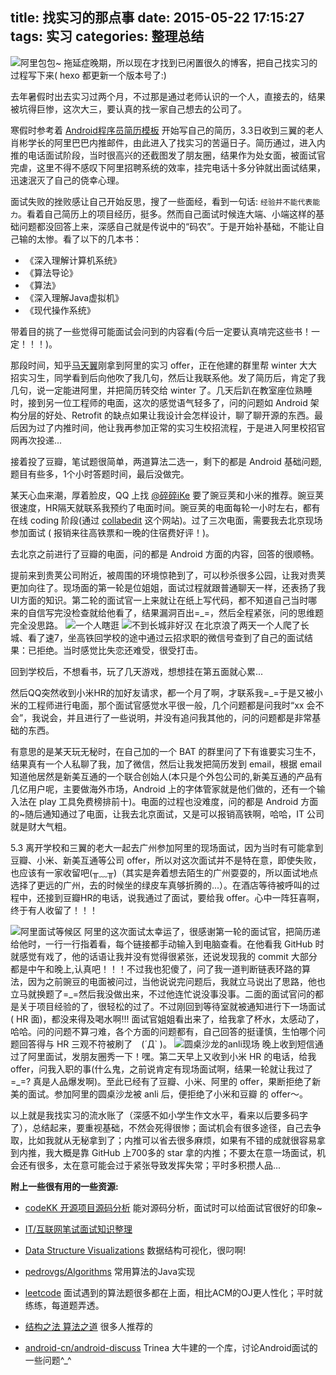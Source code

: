 title: 找实习的那点事
date: 2015-05-22 17:15:27
tags: 实习
categories: 整理总结
---

![阿里包包~](http://7u2rtn.com1.z0.glb.clouddn.com/IMG20150507154554.jpg)
  拖延症晚期，所以现在才找到已闲置很久的博客，把自己找实习的过程写下来( hexo 都更新一个版本号了:)
<!--more-->
  去年暑假时出去实习过两个月，不过那是通过老师认识的一个人，直接去的，结果被坑得巨惨，这次大三，要认真的找一家自己想去的公司了。
  
寒假时参考着 [Android程序员简历模板](https://github.com/geekcompany/ResumeSample/blob/master/android.md) 开始写自己的简历，3.3日收到三翼的老人肖彬学长的阿里巴巴内推邮件，由此进入了找实习的苦逼日子。简历通过，进入内推的电话面试阶段，当时很高兴的还截图发了朋友圈，结果作为处女面，被面试官完虐，这里不得不感叹下阿里招聘系统的效率，挂完电话十多分钟就出面试结果，迅速泯灭了自己的侥幸心理。
  
  面试失败的挫败感让自己开始反思，搜了一些面经，看到一句话: `经验并不能代表能力`。看着自己简历上的项目经历，挺多。然而自己面试时候连大端、小端这样的基础问题都没回答上来，深感自己就是传说中的“码农”。于是开始补基础，不能让自己输的太惨。看了以下的几本书：
  
  - 《深入理解计算机系统》
  - 《算法导论》
  - 《算法》
  - 《深入理解Java虚拟机》
  - 《现代操作系统》

  
 带着目的挑了一些觉得可能面试会问到的内容看(今后一定要认真啃完这些书！一定！！！)。
 
 那段时间，知乎[马天翼](http://www.zhihu.com/people/fkysly)刚拿到阿里的实习 offer，正在他建的群里帮 winter 大大招实习生，同学看到后向他吹了我几句，然后让我联系他。发了简历后，肯定了我几句，说一定能进阿里，并把简历转交给 winter 了。几天后趴在教室座位熟睡时，接到另一位工程师的电面，这次的感觉语气轻多了，问的问题如 Android 架构分层的好处、Retrofit 的缺点如果让我设计会怎样设计，聊了聊开源的东西。最后因为过了内推时间，他让我再参加正常的实习生校招流程，于是进入阿里校招官网再次投递...
 
 接着投了豆瓣，笔试题很简单，两道算法二选一，剩下的都是 Android 基础问题,题目有些多，1个小时答题时间，最后没做完。
 
 某天心血来潮，厚着脸皮，QQ 上找 [@碎碎iKe](http://weibo.com/issacsuixing) 要了豌豆荚和小米的推荐。豌豆荚很速度，HR隔天就联系我预约了电面时间。豌豆荚的电面每轮一小时左右，都有在线 coding 阶段(通过 [collabedit](http://collabedit.com/) 这个网站)。过了三次电面，需要我去北京现场参加面试 ( 报销来往高铁票和一晚的住宿费好评！)。
 
 去北京之前进行了豆瓣的电面，问的都是 Android 方面的内容，回答的很顺畅。

 提前来到贵荚公司附近，被周围的环境惊艳到了，可以秒杀很多公园，让我对贵荚更加向往了。现场面的第一轮是位姐姐，面试过程就跟普通聊天一样，还表扬了我UI方面的知识。第二轮的面试官一上来就让在纸上写代码，都不知道自己当时哪来的自信写完没检查就给他看了，结果漏洞百出=_=，然后全程紧张，问的思维题完全没思路。
  ![一个人瞎逛](http://7u2rtn.com1.z0.glb.clouddn.com/IMG_20150419_082209.jpg)
  ![不到长城非好汉](http://7u2rtn.com1.z0.glb.clouddn.com/IMG_20150418_145928.jpg)
 在北京浪了两天一个人爬了长城、看了速7，坐高铁回学校的途中通过云招求职的微信号查到了自己的面试结果：已拒绝。当时感觉比失恋还难受，很受打击。
 
 回到学校后，不想看书，玩了几天游戏，想想挂在第五面就心累...
 
 然后QQ突然收到小米HR的加好友请求，都一个月了啊，才联系我=_=于是又被小米的工程师进行电面，那个面试官感觉水平很一般，几个问题都是问我时“xx 会不会”，我说会，并且进行了一些说明，并没有追问我其他的，问的问题都是非常基础的东西。
 
 有意思的是某天玩无秘时，在自己加的一个 BAT 的群里问了下有谁要实习生不，结果真有一个人私聊了我，加了微信，然后让我发把简历发到 email，根据 email 知道他居然是新美互通的一个联合创始人(本只是个外包公司的,新美互通的产品有几亿用户呢，主要做海外市场，Android 上的字体管家就是他们做的，还有一个输入法在 play 工具免费榜排前十)。电面的过程也没难度，问的都是 Android 方面的~随后通知通过了电面，让我去北京面试，又是可以报销高铁啊，哈哈，IT 公司就是财大气粗。
 
  5.3 离开学校和三翼的老大一起去广州参加阿里的现场面试，因为当时有可能拿到豆瓣、小米、新美互通等公司 offer，所以对这次面试并不是特在意，即使失败，也应该有一家收留吧(╥﹏╥)（其实是奔着想去陌生的广州耍耍的，所以面试地点选择了更远的广州，去的时候坐的绿皮车真够折腾的...）。在酒店等待被呼叫的过程中，还接到豆瓣HR的电话，说我通过了面试，要给我 offer。心中一阵狂喜啊，终于有人收留了！！！
 
 ![阿里面试等候区](http://7u2rtn.com1.z0.glb.clouddn.com/IMG_20150505_131837.jpg)
  阿里的这次面试太幸运了，很感谢第一轮的面试官，把简历递给他时，一行一行指着看，每个链接都手动输入到电脑查看。在他看我 GitHub 时就感觉有戏了，他的话语让我并没有觉得很紧张，还说发现我的 commit 大部分都是中午和晚上,认真吧！！！不过我也犯傻了，问了我一道判断链表环路的算法，因为之前豌豆的电面被问过，当他说说完问题后，我就立马说出了思路，他也立马就换题了=\_=然后我没做出来，不过他连忙说没事没事。二面的面试官问的都是关于项目经验的了，很轻松的过了。不过刚回到等待室就被通知进行下一场面试( HR 面)，都没来得及喝水啊!!! 面试官姐姐看出来了，给我拿了杯水，太感动了，哈哈。问的问题不算刁难，各个方面的问题都有，自己回答的挺谨慎，生怕哪个问题回答得与 HR 三观不符被刷了　(´Д` )。
 ![圆桌沙龙的anli现场](http://7u2rtn.com1.z0.glb.clouddn.com/IMG_20150507_101451.jpg)
  晚上收到短信通过了阿里面试，发朋友圈秀一下！嘿。第二天早上又收到小米 HR 的电话，给我 offer，问我入职的事(什么鬼，之前说肯定有现场面试啊，结果一轮就让我过了 =\_=? 真是人品爆发啊)。至此已经有了豆瓣、小米、阿里的 offer，果断拒绝了新美的面试。参加阿里的圆桌沙龙被 anli 后，便拒绝了小米和豆瓣 的 offer～。
  
  以上就是我找实习的流水账了（深感不如小学生作文水平，看来以后要多码字了），总结起来，要重视基础，不然会死得很惨；面试机会有很多途径，自己去争取，比如我就从无秘拿到了；内推可以省去很多麻烦，如果有不错的成就很容易拿到内推，我大概是靠 GitHub 上700多的 star 拿的内推；不要太在意一场面试，机会还有很多，太在意可能会过于紧张导致发挥失常；平时多积攒人品...
  
  __附上一些很有用的一些资源:__
  
  - [codeKK 开源项目源码分析](http://www.codekk.com/open-source-project-analysis) 能对源码分析，面试时可以给面试官很好的印象~
  
  - [IT/互联网笔试面试知识整理](https://github.com/HIT-Alibaba/interview/wiki)
  
  - [Data Structure Visualizations](http://www.cs.usfca.edu/~galles/visualization/Algorithms.html) 数据结构可视化，很叼啊!
  
  - [pedrovgs/Algorithms](https://github.com/pedrovgs/Algorithms) 常用算法的Java实现
  
  - [leetcode](https://oj.leetcode.com/) 面试遇到的算法题很多都在上面，相比ACM的OJ更人性化；平时就练练，每道题弄透。
  
  - [结构之法 算法之道](http://blog.csdn.net/v_july_v) 很多人推荐的
  - [android-cn/android-discuss](https://github.com/android-cn/android-discuss/issues)  Trinea 大牛建的一个库，讨论Android面试的一些问题^_^